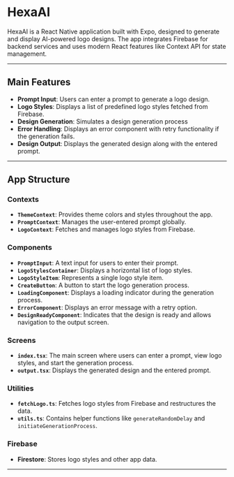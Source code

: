 # HexaAI

HexaAI is a React Native application built with Expo, designed to generate and display AI-powered logo designs. The app integrates Firebase for backend services and uses modern React features like Context API for state management.

---

## Main Features

- **Prompt Input**: Users can enter a prompt to generate a logo design.
- **Logo Styles**: Displays a list of predefined logo styles fetched from Firebase.
- **Design Generation**: Simulates a design generation process
- **Error Handling**: Displays an error component with retry functionality if the generation fails.
- **Design Output**: Displays the generated design along with the entered prompt.

---

## App Structure

### **Contexts**

- **`ThemeContext`**: Provides theme colors and styles throughout the app.
- **`PromptContext`**: Manages the user-entered prompt globally.
- **`LogoContext`**: Fetches and manages logo styles from Firebase.

### **Components**

- **`PromptInput`**: A text input for users to enter their prompt.
- **`LogoStylesContainer`**: Displays a horizontal list of logo styles.
- **`LogoStyleItem`**: Represents a single logo style item.
- **`CreateButton`**: A button to start the logo generation process.
- **`LoadingComponent`**: Displays a loading indicator during the generation process.
- **`ErrorComponent`**: Displays an error message with a retry option.
- **`DesignReadyComponent`**: Indicates that the design is ready and allows navigation to the output screen.

### **Screens**

- **`index.tsx`**: The main screen where users can enter a prompt, view logo styles, and start the generation process.
- **`output.tsx`**: Displays the generated design and the entered prompt.

### **Utilities**

- **`fetchLogo.ts`**: Fetches logo styles from Firebase and restructures the data.
- **`utils.ts`**: Contains helper functions like `generateRandomDelay` and `initiateGenerationProcess`.

### **Firebase**

- **Firestore**: Stores logo styles and other app data.

---
